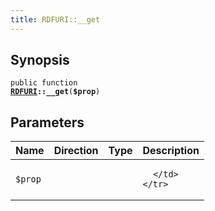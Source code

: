 ```yaml
---
title: RDFURI::__get
---
```


## Synopsis

<code>public function <b><a href="RDFURI">RDFURI</a>::__get</b>(<b>$prop</b>)</code>

## Parameters

<table>
  <thead>
    <tr>
      <th>Name</th>
      <th>Direction</th>
      <th>Type</th>
      <th>Description</th>
    </tr>
  </thead>
  <tbody>
    <tr>
      <td><code>$prop</code>
      <td><i></i></td>
      <td></td>
      <td>

      </td>
    </tr>
  </tbody>
</table>

